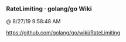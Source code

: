 ﻿

### RateLimiting · golang/go Wiki
@ 8/27/19 9:58:48 AM

https://github.com/golang/go/wiki/RateLimiting

